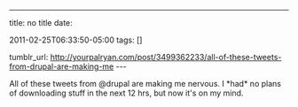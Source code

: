 ---
title: no title
date:

 2011-02-25T06:33:50-05:00 
tags:  []

tumblr_url:
http://yourpalryan.com/post/3499362233/all-of-these-tweets-from-drupal-are-making-me
\-\--

All of these tweets from \@drupal are making me nervous. I \*had\* no
plans of downloading stuff in the next 12 hrs, but now it's on my mind.
